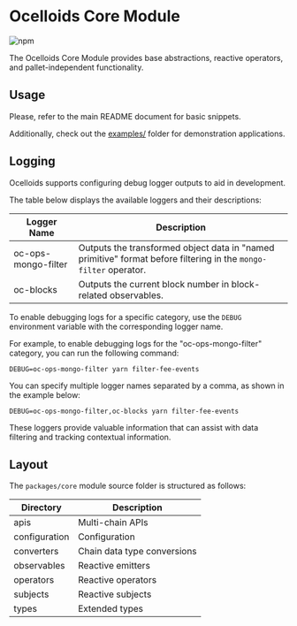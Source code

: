# Ocelloids Core Module

![npm](https://img.shields.io/npm/v/sodazone/ocelloids?style=flat-square)

The Ocelloids Core Module provides base abstractions, reactive operators, and pallet-independent functionality.

## Usage

Please, refer to the main README document for basic snippets.

Additionally, check out the [examples/](https://github.com/sodazone/ocelloids/tree/main/examples) folder for demonstration applications.

## Logging

Ocelloids supports configuring debug logger outputs to aid in development.

The table below displays the available loggers and their descriptions:

| Logger Name | Description |
| ----------- | ----------- |
| oc-ops-mongo-filter | Outputs the transformed object data in "named primitive" format before filtering in the `mongo-filter` operator. |
| oc-blocks | Outputs the current block number in block-related observables. |

To enable debugging logs for a specific category, use the `DEBUG` environment variable with the corresponding logger name.

For example, to enable debugging logs for the "oc-ops-mongo-filter" category, you can run the following command:

```shell
DEBUG=oc-ops-mongo-filter yarn filter-fee-events
```

You can specify multiple logger names separated by a comma, as shown in the example below:

```shell
DEBUG=oc-ops-mongo-filter,oc-blocks yarn filter-fee-events
```

These loggers provide valuable information that can assist with data filtering and tracking contextual information.

## Layout

The `packages/core` module source folder is structured as follows:

| Directory                    | Description                               |
|------------------------------|-------------------------------------------|
|  apis                        | Multi-chain APIs                          |
|  configuration               | Configuration                             |
|  converters                  | Chain data type conversions               |
|  observables                 | Reactive emitters                         |
|  operators                   | Reactive operators                        |
|  subjects                    | Reactive subjects                         |
|  types                       | Extended types                            |

